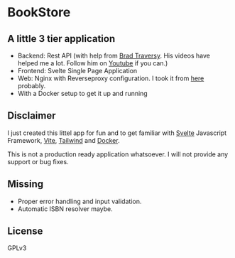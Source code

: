 # BookStore

## A little 3 tier application

- Backend: Rest API (with help from [Brad Traversy](https://traversymedia.com). His videos have helped me a lot. Follow him on [Youtube](https://www.youtube.com/@TraversyMedia) if you can.)
- Frontend: Svelte Single Page Application
- Web: Nginx with Reverseproxy configuration. I took it from [here](https://medium.com/@frontendfoo/docker-react-express-reverse-proxy-15d7b37f8dc2) probably.
- With a Docker setup to get it up and running

## Disclaimer

I just created this littel app for fun and to get familiar with [Svelte](https://svelte.dev) Javascript Framework, [Vite](https://vitejs.dev), [Tailwind](tailwindcss.com) and [Docker](https://docker.com).

This is not a production ready application whatsoever.
I will not provide any support or bug fixes.

## Missing

- Proper error handling and input validation.
- Automatic ISBN resolver maybe.

## License

GPLv3
